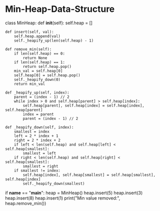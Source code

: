 # Min-Heap-Data-Structure
class MinHeap:
    def __init__(self):
        self.heap = []

    def insert(self, val):
        self.heap.append(val)
        self._heapify_up(len(self.heap) - 1)

    def remove_min(self):
        if len(self.heap) == 0:
            return None
        if len(self.heap) == 1:
            return self.heap.pop()
        min_val = self.heap[0]
        self.heap[0] = self.heap.pop()
        self._heapify_down(0)
        return min_val

    def _heapify_up(self, index):
        parent = (index - 1) // 2
        while index > 0 and self.heap[parent] > self.heap[index]:
            self.heap[parent], self.heap[index] = self.heap[index], self.heap[parent]
            index = parent
            parent = (index - 1) // 2

    def _heapify_down(self, index):
        smallest = index
        left = 2 * index + 1
        right = 2 * index + 2
        if left < len(self.heap) and self.heap[left] < self.heap[smallest]:
            smallest = left
        if right < len(self.heap) and self.heap[right] < self.heap[smallest]:
            smallest = right
        if smallest != index:
            self.heap[index], self.heap[smallest] = self.heap[smallest], self.heap[index]
            self._heapify_down(smallest)
if __name__ == "__main__":
    heap = MinHeap()
    heap.insert(5)
    heap.insert(3)
    heap.insert(8)
    heap.insert(1)
    print("Min value removed:", heap.remove_min())
